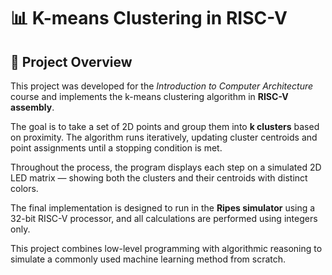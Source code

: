# 📊 K-means Clustering in RISC-V

## 🔎 Project Overview

This project was developed for the *Introduction to Computer Architecture* course and implements the k-means clustering algorithm in **RISC-V assembly**. 

The goal is to take a set of 2D points and group them into **k clusters** based on proximity. The algorithm runs iteratively, updating cluster centroids and point assignments until a stopping condition is met.

Throughout the process, the program displays each step on a simulated 2D LED matrix — showing both the clusters and their centroids with distinct colors.

The final implementation is designed to run in the **Ripes simulator** using a 32-bit RISC-V processor, and all calculations are performed using integers only.

This project combines low-level programming with algorithmic reasoning to simulate a commonly used machine learning method from scratch.

